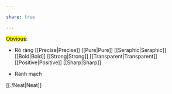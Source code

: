 ---  
share: true  
---  
<mark class="hltr-orange-peel">Obvious</mark>:  
- Rõ ràng [[Precise|Precise]] [[Pure|Pure]] [[Seraphic|Seraphic]] [[Bold|Bold]] [[Strong|Strong]] [[Transparent|Transparent]] [[Positive|Positive]] [[Sharp|Sharp]]  
- Rành mạch   
[[./Neat|Neat]]